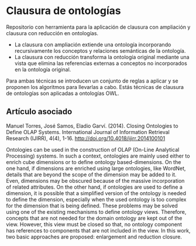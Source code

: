 # Clausura de ontologías

Repositorio con herramienta para la aplicación de clausura con ampliación y clausura con reducción en ontologías. 

* La clausura con ampliación extiende una ontología incorporando recursivamente los conceptos y relaciones semánticas de la ontología. 
* La clausura con reducción transforma la ontología original mediante una vista que elimina las referencias externas a conceptos no incorporados en la ontología original. 

Para ambas técnicas se introducen un conjunto de reglas a aplicar y se proponen los algoritmos para llevarlas a cabo. Estás técnicas de clausura de ontologías son aplicadas a ontologías OWL.

## Artículo asociado

Manuel Torres, José Samos, Eladio Garví. (2014). Closing Ontologies to Define OLAP Systems. International Journal of Information Retrieval Research (IJIRR), 4(4), 1-16. http://doi.org/10.4018/ijirr.2014100101

Ontologies can be used in the construction of OLAP (On-Line Analytical Processing) systems. In such a context, ontologies are mainly used either to enrich cube dimensions or to define ontology based-dimensions. On the one hand, if dimensions are enriched using large ontologies, like WordNet, details that are beyond the scope of the dimension may be added to it. Even, dimensions may be obscured because of the massive incorporation of related attributes. On the other hand, if ontologies are used to define a dimension, it is possible that a simplified version of the ontology is needed to define the dimension, especially when the used ontology is too complex for the dimension that is being defined. These problems may be solved using one of the existing mechanisms to define ontology views. Therefore, concepts that are not needed for the domain ontology are kept out of the view. However, this view must be closed so that, no ontology component has references to components that are not included in the view. In this work, two basic approaches are proposed: enlargement and reduction closure.
